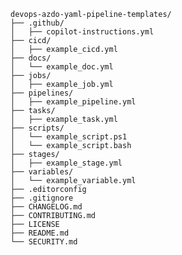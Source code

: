 ﻿```text
devops-azdo-yaml-pipeline-templates/
├── .github/
│   ├── copilot-instructions.yml
├── cicd/
│   ├── example_cicd.yml
├── docs/
│   └── example_doc.yml
├── jobs/
│   ├── example_job.yml
├── pipelines/
│   ├── example_pipeline.yml
├── tasks/
│   ├── example_task.yml
├── scripts/
│   └── example_script.ps1
│   └── example_script.bash
├── stages/
│   ├── example_stage.yml
├── variables/
│   └── example_variable.yml
├── .editorconfig
├── .gitignore
├── CHANGELOG.md
├── CONTRIBUTING.md
├── LICENSE
├── README.md
└── SECURITY.md
```
